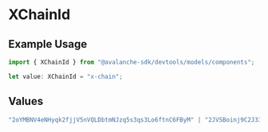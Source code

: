 # XChainId

## Example Usage

```typescript
import { XChainId } from "@avalanche-sdk/devtools/models/components";

let value: XChainId = "x-chain";
```

## Values

```typescript
"2oYMBNV4eNHyqk2fjjV5nVQLDbtmNJzq5s3qs3Lo6ftnC6FByM" | "2JVSBoinj9C2J33VntvzYtVJNZdN2NKiwwKjcumHUWEb5DbBrm" | "2piQ2AVHCjnduiWXsSY15DtbVuwHE2cwMHYnEXHsLL73BBkdbV" | "x-chain"
```